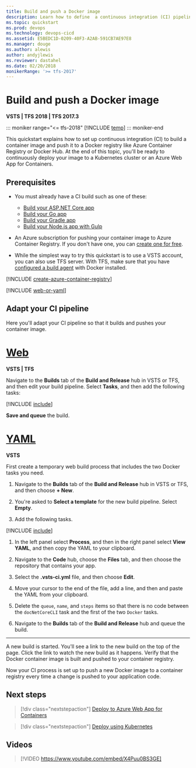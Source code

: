 ```yaml
---
title: Build and push a Docker image
description: Learn how to define  a continuous integration (CI) pipeline for your Dockerfile in VSTS or Team Foundation Server (TFS)
ms.topic: quickstart
ms.prod: devops
ms.technology: devops-cicd
ms.assetid: E5BEDC1D-0209-40F3-A2AB-591CB7AE97E8
ms.manager: douge
ms.author: alewis
author: andyjlewis
ms.reviewer: dastahel
ms.date: 02/20/2018
monikerRange: '>= tfs-2017'
---
```


# Build and push a Docker image

**VSTS | TFS 2018 | TFS 2017.3**

::: moniker range="<= tfs-2018"
[!INCLUDE [temp](../../_shared/pipeline-aka-definition.md)]
::: moniker-end

This quickstart explains how to set up continuous integration (CI) to build a container image and push it to a Docker registry like Azure Container Registry or Docker Hub. At the end of this topic, you'll be ready to continuously deploy your image to a Kubernetes cluster or an Azure Web App for Containers.

[//]: # (TODO: show how to push the image to Docker Hub.)

## Prerequisites

* You must already have a CI build such as one of these:

   - [Build your ASP.NET Core app](../../languages/dotnet-core.md)
   - [Build your Go app](../go/go.md)
   - [Build your Gradle app](../java/build-gradle.md)
   - [Build your Node.js app with Gulp](../nodejs/build-gulp.md)

* An Azure subscription for pushing your container image to Azure Container Registry. If you don't have one, you can [create one for free](https://azure.microsoft.com/free/?WT.mc_id=A261C142F).

* While the simplest way to try this quickstart is to use a VSTS account, you can also use TFS server. With TFS, make sure that you have [configured a build agent](../../agents/agents.md) with Docker installed.

[!INCLUDE [create-azure-container-registry](../_shared/create-azure-container-registry.md)]

[!INCLUDE [web-or-yaml](../../_shared/web-or-yaml.md)]

## Adapt your CI pipeline

Here you'll adapt your CI pipeline so that it builds and pushes your container image.

# [Web](#tab/web)

**VSTS | TFS**

Navigate to the **Builds** tab of the **Build and Release** hub in VSTS or TFS, and then edit your build pipeline. Select **Tasks**, and then add the following tasks:

[!INCLUDE [include](_shared/container-tasks-web.md)]

**Save and queue** the build.

# [YAML](#tab/yaml)

**VSTS**

First create a temporary web build process that includes the two Docker tasks you need.

1. Navigate to the **Builds** tab of the **Build and Release** hub in VSTS or TFS, and then choose **+ New**.

1. You're asked to **Select a template** for the new build pipeline. Select **Empty**.

1. Add the following tasks.

[!INCLUDE [include](_shared/container-tasks-web.md)]

1. In the left panel select **Process**, and then in the right panel select **View YAML**, and then copy the YAML to your clipboard.

1. Navigate to the **Code** hub, choose the **Files** tab, and then choose the repository that contains your app.

1. Select the **.vsts-ci.yml** file, and then choose **Edit**.

1. Move your cursor to the end of the file, add a line, and then and paste the YAML from your clipboard.

1. Delete the `queue`, `name`, and `steps` items so that there is no code between the `docNetCoreCLI` task and the first of the two `Docker` tasks.

1. Navigate to the **Builds** tab of the **Build and Release** hub and queue the build.

---

A new build is started. You'll see a link to the new build on the top of the page. Click the link to watch the new build as it happens.
Verify that the Docker container image is built and pushed to your container registry.

Now your CI process is set up to push a new Docker image to a container registry every time a change is pushed to your application code.

## Next steps

> [!div class="nextstepaction"]
> [Deploy to Azure Web App for Containers](../cd/deploy-docker-webapp.md)

> [!div class="nextstepaction"]
> [Deploy using Kubernetes](../cd/azure/deploy-container-kubernetes.md)

## Videos 
> [!VIDEO https://www.youtube.com/embed/X4Puu0BS3GE]